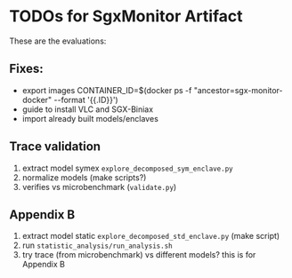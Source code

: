 # TODOs for SgxMonitor Artifact

These are the evaluations:

## Fixes:
- export images CONTAINER_ID=$(docker ps -f "ancestor=sgx-monitor-docker" --format '{{.ID}}')
- guide to install VLC and SGX-Biniax
- import already built models/enclaves

## Trace validation
1. extract model symex `explore_decomposed_sym_enclave.py`
3. normalize models (make scripts?)
4. verifies vs microbenchmark (`validate.py`)  

## Appendix B
1. extract model static `explore_decomposed_std_enclave.py` (make script)
2. run `statistic_analysis/run_analysis.sh`
3. try trace (from microbenchmark) vs different models? this is for Appendix B
